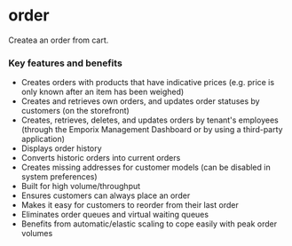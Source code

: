 # order

Createa an order from cart.

### Key features and benefits
* Creates orders with products that have indicative prices (e.g. price is only known after an item has been weighed)  
* Creates and retrieves own orders, and updates order statuses by customers (on the storefront)  
* Creates, retrieves, deletes, and updates orders by tenant's employees (through the Emporix Management Dashboard or by using a third-party application)  
* Displays order history  
* Converts historic orders into current orders  
* Creates missing addresses for customer models (can be disabled in system preferences)  
* Built for high volume/throughput  
* Ensures customers can always place an order  
* Makes it easy for customers to reorder from their last order  
* Eliminates order queues and virtual waiting queues  
* Benefits from automatic/elastic scaling to cope easily with peak order volumes  
